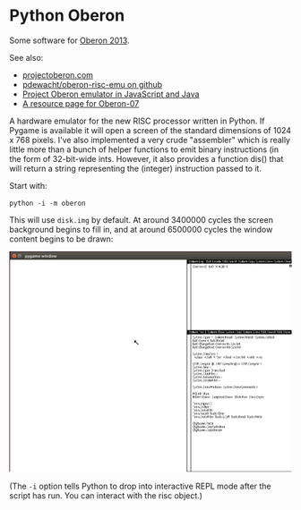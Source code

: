 Python Oberon
=============

Some software for [Oberon 2013](http://www.inf.ethz.ch/personal/wirth/ProjectOberon/).

See also:

-  [projectoberon.com](http://projectoberon.com/)
-  [pdewacht/oberon-risc-emu on github](https://github.com/pdewacht/oberon-risc-emu)
-  [Project Oberon emulator in JavaScript and Java](http://schierlm.github.io/OberonEmulator/)
-  [A resource page for Oberon-07](http://oberon07.com/)


A hardware emulator for the new RISC processor written in Python.  If
Pygame is available it will open a screen of the standard dimensions of
1024 x 768 pixels.  I've also implemented a very crude "assembler" which
is really little more than a bunch of helper functions to emit binary
instructions (in the form of 32-bit-wide ints.  However, it also provides
a function dis() that will return a string representing the (integer)
instruction passed to it.

Start with:

    python -i -m oberon


This will use `disk.img` by default.  At around 3400000 cycles the screen
background begins to fill in, and at around 6500000 cycles the window
content begins to be drawn:

![PyGame window showing Oberon](./Screenshot.png "PyGame window showing Oberon")

(The `-i` option tells Python to drop into interactive REPL mode after
the script has run.  You can interact with the risc object.)
